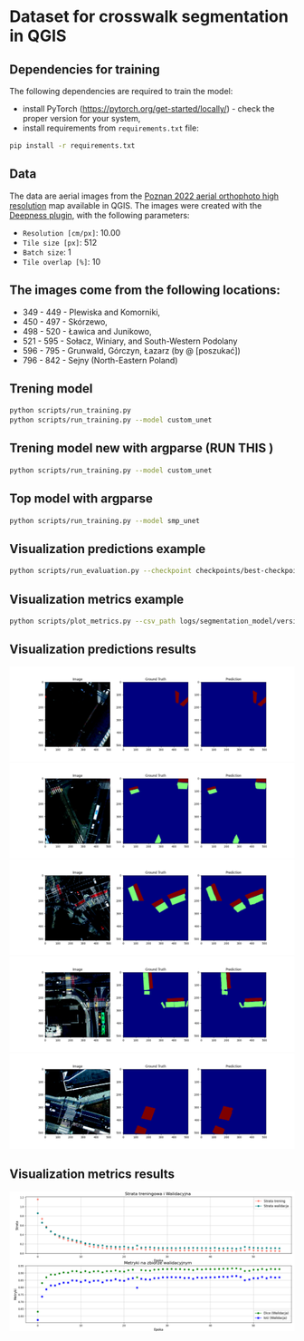 # Dataset for crosswalk segmentation in QGIS

## Dependencies for training

The following dependencies are required to train the model:
- install PyTorch (https://pytorch.org/get-started/locally/) - check the proper version for your system,
- install requirements from `requirements.txt` file:
```bash
pip install -r requirements.txt
```


## Data

The data are aerial images from the [Poznan 2022 aerial orthophoto high resolution](https://qms.nextgis.com/geoservices/5693/) map available in QGIS.
The images were created with the [Deepness plugin](https://plugins.qgis.org/plugins/deepness/), with the following parameters:
- `Resolution [cm/px]`: 10.00
- `Tile size [px]`: 512
- `Batch size`: 1
- `Tile overlap [%]`: 10

The images come from the following locations:
- 
- 349 - 449 - Plewiska and Komorniki,
- 450 - 497 - Skórzewo,
- 498 - 520 - Ławica and Junikowo,
- 521 - 595 - Sołacz, Winiary, and South-Western Podolany 
- 596 - 795 - Grunwald, Górczyn, Łazarz (by @ [poszukać])
- 796 - 842 - Sejny (North-Eastern Poland)

## Trening model
```bash
python scripts/run_training.py
python scripts/run_training.py --model custom_unet

```
## Trening model new with argparse (RUN THIS )
```bash
python scripts/run_training.py --model custom_unet
```
## Top model with argparse 
```bash
python scripts/run_training.py --model smp_unet
```
## Visualization predictions example
```bash
python scripts/run_evaluation.py --checkpoint checkpoints/best-checkpoint.ckpt --images_dir data/data --masks_dir data/annotated_data/all_in_one --num_samples 5
```
## Visualization metrics example
```bash
python scripts/plot_metrics.py --csv_path logs/segmentation_model/version_4/metrics.csv
```
## Visualization predictions results

![Results](predict_result/Figure_1.png)
![Results](predict_result/Figure_2.png)
![Results](predict_result/Figure_5.png)
![Results](predict_result/Figure_8.png)
![Results](predict_result/Figure_9.png)

## Visualization metrics results
![Results](predict_result/Result_metrics.png)